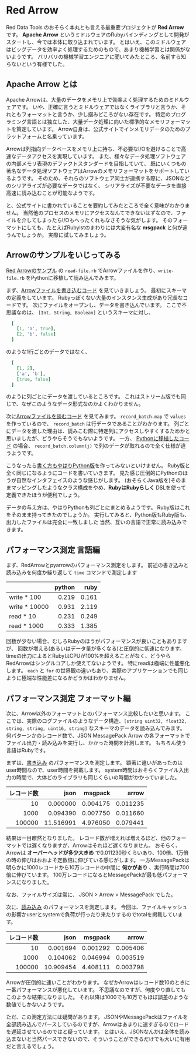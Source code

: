 # Red Arrow

Red Data Tools のおそらく本丸とも言える最重要プロジェクトが **Red Arrow** です。
**Apache Arrow** というミドルウェアのRubyバインディングとして開発がスタートし、今では本体に取り込まれています。
とはいえ、このミドルウェアはビッグデータを効率よく処理するためのもので、あまり機械学習とは関係がないようです。
バリバリの機械学習エンジニアに聞いてみたところ、名前すら知らないという有様でした。

## Apache Arrow とは

Apache Arrowは、大量のデータをメモリ上で効率よく処理するためのミドルウェアです。
いや、正確に言うとミドルウェアではなくライブラリと言うか、それともフォーマットと言うか、少し掴みどころがない存在です。
特定のプログラミング言語とは独立した、大量データ処理に向いた標準的なメモリフォーマットを策定しています。
Arrow自身は、公式サイトでインメモリデータのためのプラットフォームと名乗っています。

Arrowは列指向データベースをメモリ上に持ち、不必要なI/Oを避けることで高速なデータアクセスを実現しています。
また、様々なデータ処理ソフトウェアの内部メモリ表現のデファクトスタンダードを目指していて、
既にいくつもの著名なデータ処理ソフトウェアはArrowのメモリフォーマットをサポートしているようです。
そのため、それらのソフトウェア同士が連携する際に、JSONなどのシリアライズが必要なデータではなく、
シリアライズが不要なデータを直接高速に読み込むことが可能なようです。

と、公式サイトに書かれていることを要約してみたところで全く意味がわかりません。
当然他のプロセスのメモリにアクセスなんてできないはずなので、ファイルを介してしまったらI/Oもへったくれもなさそうな気がします。
そのフォーマットにしても、たとえばRubyistのまわりには大変有名な **msgpack** と何が違うんでしょうか。
実際に試してみましょう。

## Arrowのサンプルをいじってみる

[Red Arrowのサンプル](https://github.com/red-data-tools/red-arrow/tree/master/example) の `read-file.rb` でArrowファイルを作り、`write-file.rb` をPythonに移植して読み込んでみます。

まず、[Arrowファイルを書き込むコード](https://github.com/np-complete/c95/blob/master/src/arrow/write-file.rb) を見ていきましょう。
最初にスキーマの定義をしています。
Rubyっぽくない大量のインスタンス生成があり冗長なコードです。
次にファイルをオープンし、データを書き込んでいます。
ここで不思議なのは、 `[Int, String, Boolean]` というスキーマに対し、

```ruby
  [
    [1, 'a', true],
    [2, 'b', false]
  ]
```

のような1行ごとのデータではなく、

```ruby
  [
    [1, 2],
    ['a', 'b'],
    [true, false]
  ]
```

のように列ごとにデータを渡しているところです。
これはストリーム版でも同じで、なぜこのようなデータ形式なのかよくわかりません。

次に[Arrowファイルを読むコード](https://github.com/np-complete/c95/blob/master/src/arrow/read-file.rb) を見てみます。
`record_batch.map` で `values` を作っているので、 `record_batch` は行データであることがわかります。
列ごとにデータを渡した理由は、読みこむ際に特定列にアクセスしやすくするためかと思いましたが、どうやらそうでもないようです。
一方、 [Pythonに移植したコード](https://github.com/np-complete/c95/blob/master/src/arrow/read-file.py) の場合、 `record_batch.column(j)` で列のデータが取れるので全く仕様が違うようです。

こうなったら[書く方もやはりPython版](https://github.com/np-complete/c95/blob/master/src/arrow/writ-file.py)を作ってみないといけません。
Ruby版と全く同じになるようにコードを書いていきます。
見た感じ圧倒的にPythonのほうが自然なインタフェイスのような感じがします。
(おそらくJava版を)そのままマッピングしたようなクラス構成をやめ、**RubyはRubyらしく** DSLを使って定義できたほうが便利でしょう。

データの与え方は、やはりPythonも列ごとにまとめるようです。
Ruby版はこれをそのまま持ってきたのでしょうか。
実行してみると、Python版もRuby版も、出力したファイルは完全に一致しました
当然、互いの言語で正常に読み込みできます。

## パフォーマンス測定 言語編

まず、RedArrowとpyarrowのパフォーマンス測定をします。
前述の書き込みと読み込みを何度か繰り返して `time` コマンドで測定します

|               | python |  ruby |
|---------------|-------:|------:|
| write * 100   |  0.219 | 0.161 |
| write * 10000 |  0.931 | 2.119 |
| read * 10     |  0.231 | 0.249 |
| read * 1000   |  0.333 | 1.385 |

回数が少ない場合、むしろRubyのほうがパフォーマンスが良いこともありますが、
回数が増える(あるいはデータ量が多くなる)と圧倒的に低速になります。
timeの出力によるとRubyはCPUが100%を超えることがなく、どうやらRedArrowはシングルコアしか使えてないようです。
特にreadは極端に性能悪化します。
`each` と `for` の世界観の違いもあり、実際のアプリケーションでも同じように極端な性能差になるかどうかはわかりません。

## パフォーマンス測定 フォーマット編

次に、Arrow以外のフォーマットとのパフォーマンス比較したいと思います。
ここでは、実際のログファイルのようなデータ構造、`[string uint32, float32, string, string, uint16, string]` なスキーマのデータを読み込んでみます。
何パターンかのレコード数で、JSON MessagePack Arrow の各フォーマットでファイル出力・読み込みを実行し、かかった時間を計測します。
もちろん使う言語はRubyです。

まずは、[書き込み](https://github.com/np-complete/c95/blob/master/src/arrow/write-log.rb) のパフォーマンスを測定します。
顕著に違いがあったのは user時間なので、user時間を掲載します。
system時間はおそらくファイル入出力の時間で、大体どのライブラリも同じくらいの時間がかかっていました。

| レコード数 |      json |  msgpack |    arrow |
|-----------:|----------:|---------:|---------:|
|         10 |  0.000000 | 0.004175 | 0.011235 |
|       1000 |  0.094390 | 0.007750 | 0.011660 |
|     100000 | 11.516991 | 4.976050 | 0.079441 |

結果は一目瞭然となりました。
レコード数が増えれば増えるほど、他のフォーマットでは遅くなりますが、Arrowはそれほど遅くなりません。
おそらく、Arrowは **オーバーヘッドが多少大きめ** で0.011230秒くらいあり、100倍、1万倍の時の伸びはおおよそ定数倍に伸びている感じがします。
一方MessagePackは明らかに1000レコードから10万レコードの中間に **何かがあり** 、実行時間は700倍に伸びています。
100万レコードになるとMessagePackが最も低パフォーマンスになりました。

なお、ファイルサイズは常に、 JSON > Arrow > MessagePack でした。

次に、[読み込み](https://github.com/np-complete/c95/blob/master/src/arrow/read-log.rb) のパフォーマンスを測定します。
今回は、ファイルキャッシュの影響かuserとsystemで負荷が行ったり来たりするのでtotalを掲載しています。

| レコード数 |      json |  msgpack |    arrow |
|-----------:|----------:|---------:|---------:|
|         10 |  0.001694 | 0.001292 | 0.005406 |
|       1000 |  0.104062 | 0.046994 | 0.003519 |
|     100000 | 10.909454 | 4.408111 | 0.003798 |

Arrowが圧倒的に速いことがわかります。
なぜかArrowはレコード数10のときに一番パフォーマンスが悪化しています。
不思議なのですが、何度やり直してもこのような結果になりました。
それ以降は1000でも10万でもほぼ誤差のような数値でしかないようです。

ただ、この測定方法には疑問があります。
JSONやMessagePackはファイルを全部読み込んでパースしているのですが、Arrowはあまりに速すぎるのでロードを遅延させているのではと疑っています。
とはいえ、JSONなんかは全体を読み込まないと当然パースできないので、そういうことができるだけでも大いに有用だと言えるでしょう。
